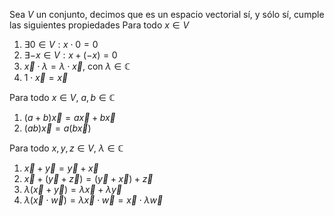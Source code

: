 Sea $V$ un conjunto, decimos que es un espacio vectorial sí, y sólo sí, cumple las siguientes propiedades
Para todo $x \in V$
1. $\exists 0 \in V: x\cdot 0 = 0$
2. $\exists -x \in V: x + (-x) = 0$
3. $\vec{x} \cdot \lambda = \lambda \cdot \vec{x}$, con $\lambda \in \mathbb{C}$ 
4. $1\cdot \vec{x} = \vec{x}$

Para todo $x \in V$, $a,b \in \mathbb{C}$
1. $(a+b)\vec{x} = a\vec{x}+b\vec{x}$
2. $(ab)\vec{x} = a(b\vec{x})$

Para todo $x,y,z \in V$, $\lambda \in \mathbb{C}$
1. $\vec{x} + \vec{y} = \vec{y} + \vec{x}$ 
2. $\vec{x} + (\vec{y} + \vec{z}) = (\vec{y} + \vec{x}) + \vec{z}$ 
3. $\lambda(\vec{x}+\vec{y})=\lambda \vec{x}+\lambda \vec{y}$
4. $\lambda(\vec{x}\cdot\vec{w}) = \lambda \vec{x} \cdot \vec{w} = \vec{x}\cdot \lambda \vec{w}$